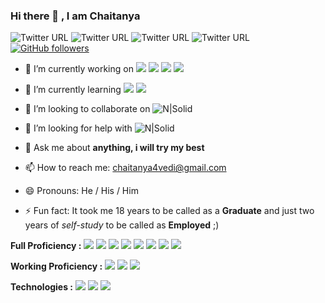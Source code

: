 ### Hi there 👋 , I am Chaitanya

![Twitter URL](https://img.shields.io/twitter/url?color=1DA1F2&label=Follow%20%40chaitanya4vedi&logo=Twitter&style=social&url=https%3A%2F%2Ftwitter.com%2Fchaitanya4vedi) ![Twitter URL](https://img.shields.io/twitter/url?label=facebook&logo=Facebook&url=https%3A%2F%2Fwww.facebook.com%2Fchaitanya4vedi) ![Twitter URL](https://img.shields.io/twitter/url?label=instagram&logo=Instagram&style=social&url=https%3A%2F%2Fwww.instagram.com%2Fchaitanya4vedi%2F) ![Twitter URL](https://img.shields.io/twitter/url?label=Connect&logo=Linkedin&style=social&url=https%3A%2F%2Fwww.linkedin.com%2Fin%2Fchaitanya4vedi%2F) [![GitHub followers](https://img.shields.io/github/followers/chaitanya4vedi.svg?style=social&label=Follow&maxAge=2592000)](https://github.com/chaitanya4vedi?tab=followers)


- 🔭 I’m currently working on <img src="https://img.shields.io/badge/django%20-%23092E20.svg?&style=for-the-badge&logo=django&logoColor=white"/> <img src ="https://img.shields.io/badge/postgres-%23316192.svg?&style=for-the-badge&logo=postgresql&logoColor=white"/> <img src="https://img.shields.io/badge/node.js%20-%2343853D.svg?&style=for-the-badge&logo=node.js&logoColor=white"/> <img src="https://img.shields.io/badge/react%20-%2320232a.svg?&style=for-the-badge&logo=react&logoColor=%2361DAFB"/>
- 🌱 I’m currently learning <img src="https://img.shields.io/badge/react%20-%2320232a.svg?&style=for-the-badge&logo=react&logoColor=%2361DAFB"/> <img src="https://img.shields.io/badge/jquery%20-%230769AD.svg?&style=for-the-badge&logo=jquery&logoColor=white"/>
- 👯 I’m looking to collaborate on ![N|Solid](https://img.shields.io/badge/Web-Development%20-%20%20brightgreen)
- 🤔 I’m looking for help with ![N|Solid](https://img.shields.io/badge/Software-Development%20-%20%232e4053%20)

- 💬 Ask me about <b> anything, i will try my best</b>
- 📫 How to reach me:  <a href="mailto:chaitanya4vedi@gmail.com">chaitanya4vedi@gmail.com</a>
- 😄 Pronouns: He / His / Him
- ⚡ Fun fact: It took me 18 years to be called as a <b>Graduate</B> and just two years of <i>self-study</i> to be called as <b>Employed</b> ;)

<b>Full Proficiency :</b>
<img src="https://img.shields.io/badge/html5%20-%23E34F26.svg?&style=for-the-badge&logo=html5&logoColor=white"/> <img src="https://img.shields.io/badge/css3%20-%231572B6.svg?&style=for-the-badge&logo=css3&logoColor=white"/> <img src="https://img.shields.io/badge/javascript%20-%23323330.svg?&style=for-the-badge&logo=javascript&logoColor=%23F7DF1E"/> <img src="https://img.shields.io/badge/bootstrap%20-%23563D7C.svg?&style=for-the-badge&logo=bootstrap&logoColor=white"/> <img src="https://img.shields.io/badge/django%20-%23092E20.svg?&style=for-the-badge&logo=django&logoColor=white"/> <img src="https://img.shields.io/badge/node.js%20-%2343853D.svg?&style=for-the-badge&logo=node.js&logoColor=white"/> <img src="https://img.shields.io/badge/mysql-%2300f.svg?&style=for-the-badge&logo=mysql&logoColor=white"/> <img src ="https://img.shields.io/badge/postgres-%23316192.svg?&style=for-the-badge&logo=postgresql&logoColor=white"/>

<b>Working Proficiency :</b>
<img src="https://img.shields.io/badge/python%20-%2314354C.svg?&style=for-the-badge&logo=python&logoColor=white"/> <img src="https://img.shields.io/badge/c++%20-%2300599C.svg?&style=for-the-badge&logo=c%2B%2B&ogoColor=white"/> <img src="https://img.shields.io/badge/java-%23ED8B00.svg?&style=for-the-badge&logo=java&logoColor=white"/>

<b>Technologies :</b>
<img src="https://img.shields.io/badge/git%20-%23F05033.svg?&style=for-the-badge&logo=git&logoColor=white"/> <img src="https://img.shields.io/badge/github%20-%23121011.svg?&style=for-the-badge&logo=github&logoColor=white"/> <img src="https://img.shields.io/badge/kubernetes%20-%23326ce5.svg?&style=for-the-badge&logo=kubernetes&logoColor=white"/>
